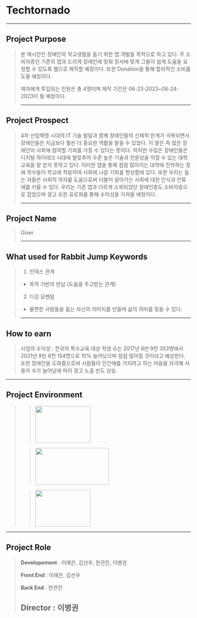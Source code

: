 # Techtornado
--------------
## Project Purpose
> 본 제시안은 장애인의 학교생활을 돕기 위한 앱 개발을 목적으로 하고 있다. 주 소비자층인 기존의 앱과 드리게 장애인에 맞춰 정서에 맞게 그들이 쉽게 도움을 요청할 수 있도록 웹으로 제작할 예정이다. 또한 Donation을 통해 합리적인 소비를 도울 예정이다.
>
> 제자에게 투입되는 인원은 총 4명이며 제작 기간은 06-23-2023~06-24-2023이 될 예정이다.
>
> --------------
## Project Prospect
> 4차 산업혁명 시대의 IT 기술 발달과 함께 장애인들의 신체적 한계가 극복되면서 장애인들은 지금보다 훨씬 더 중요한 역활을 맡을 수 있었다. 이 말은 즉 많은 장애인이 사회에 참여할 기회를 가질 수 있다는 뜻이다. 하지만 수많은 장애인들은 디지털 하이테크 시대에 발맞추어 수준 높은 기술과 전문성을 익힐 수 있는 대학 교육을 잘 받지 못하고 있다. 이러한 앱을 통해 점점 많아지는 대학에 진학하는 장애 학우들이 학교에 적응하여 사회에 나갈 기회를 향상함에 있다. 또한 우리는 돕는 자들은 사회적 약자를 도움으로써 더불어 살아가는 사회에 대한 인식과 인류애를 키울 수 있다. 우리는 기존 앱과 다르게 소외되었던 장애인층도 소비자층으로 잡았으며 광고 또한 유로화를 통해 수익성을 가져올 예정이다.
>
> --------------
## Project Name
> Giver
> 
> --------------
## What used for Rabbit Jump Keywords
>
> 1. 인덱스 관계
>   - 목적 기반의 만남 (도움을 주고받는 관계)
> 2. 디깅 모멘텀
>   - 불편한 사람들을 돕는 자신의 이미지를 만들며 삶의 의미를 찾을 수 있다.
> --------------
## How to earn
> 사업의 수익성 :
> 전국의 특수교육 대상 학생 수는 2017년 8만 9천 353명에서 2021년 9만 8천 154명으로 10% 늘어났으며 점점 많아질 것이라고 예상한다.
> 또한 장애인을 도와줌으로써 사람들이 인간애를 가지려고 하는 마음을 자극해 사용자 수가 늘어남에 따라 광고 노출 빈도 상승.
> 
--------------
## Project Environment
>
> > <img src="https://img.shields.io/badge/kakao-yellow?style=flat&logo=KaKaomap&logoColor=black" width="150" height="100">
>
> > <img src="https://img.shields.io/badge/javascript-orange?style=flat&logo=javascript&logoColor=white" width="200" height="100">
>
> > <img src="https://img.shields.io/badge/react-green?style=flat&logo=react&logoColor=black" width = "150" height = "100">   
------------
## Project Role
> **Developement** : 이예은, 김선우, 한관진, 이병권
> 
> **Front End** : 이예은, 김선우
> 
> **Back End** : 한관진
> 
> **Director** : 이병권
> -------------
